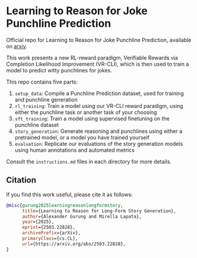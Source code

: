 # Learning to Reason for Joke Punchline Prediction

Official repo for Learning to Reason for Joke Punchline Prediction, available on [arxiv](https://arxiv.org/abs/2503.22828).

This work presents a new RL-reward paradigm, Verifiable Rewards via Completion Likelihood Improvement (VR-CLI), which is then used to train a model to predict witty punchlines for jokes.

This repo contains five parts:

1. `setup_data`: Compile a Punchline Prediction dataset, used for training and punchline generation
2. `rl_training`: Train a model using our VR-CLI reward paradigm, using either the punchline task or another task of your choosing
3. `sft_training`: Train a model using supervised finetuning on the punchline dataset
4. `story_generation`: Generate reasoning and punchlines using either a pretrained model, or a model you have trained yourself
5. `evaluation`: Replicate our evaluations of the story generation models using human annotations and automated metrics

Consult the `instructions.md` files in each directory for more details.

## Citation

If you find this work useful, please cite it as follows:

```bibtex
@misc{gurung2025learningreasonlongformstory,
      title={Learning to Reason for Long-Form Story Generation}, 
      author={Alexander Gurung and Mirella Lapata},
      year={2025},
      eprint={2503.22828},
      archivePrefix={arXiv},
      primaryClass={cs.CL},
      url={https://arxiv.org/abs/2503.22828}, 
}
```
